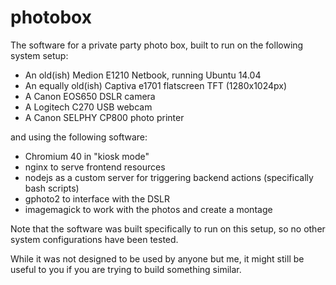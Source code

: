 # photobox

The software for a private party photo box, built to run on the following system setup:
- An old(ish) Medion E1210 Netbook, running Ubuntu 14.04
- An equally old(ish) Captiva e1701 flatscreen TFT (1280x1024px)
- A Canon EOS650 DSLR camera
- A Logitech C270 USB webcam
- A Canon SELPHY CP800 photo printer

and using the following software:

- Chromium 40 in "kiosk mode"
- nginx to serve frontend resources
- nodejs as a custom server for triggering backend actions (specifically bash scripts)
- gphoto2 to interface with the DSLR
- imagemagick to work with the photos and create a montage

Note that the software was built specifically to run on this setup, so no other system configurations have been tested.

While it was not designed to be used by anyone but me, it might still be useful to you if you are trying to build something similar. 
